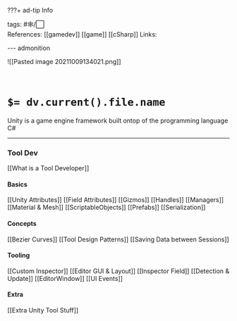 ???+ ad-tip Info

tags: #🕸️/⬜   
References:  [[gamedev]] [[game]] [[cSharp]] 
Links: 

--- admonition

![[Pasted image 20211009134021.png]]

<br>

# `$= dv.current().file.name`
 
 Unity is a game engine framework built ontop of the programming language C#
 
 ---
 
### Tool Dev

[[What is a Tool Developer]]

#### Basics
[[Unity Attributes]]
[[Field Attributes]]
[[Gizmos]]
[[Handles]]
[[Managers]]
[[Material & Mesh]]
[[ScriptableObjects]]
[[Prefabs]]
[[Serialization]]

#### Concepts
[[Bezier Curves]]
[[Tool Design Patterns]]
[[Saving Data between Sessions]]

#### Tooling
[[Custom Inspector]]
[[Editor GUI & Layout]]
[[Inspector Field]]
[[Detection & Update]]
[[EditorWindow]]
[[UI Events]]

#### Extra
[[Extra Unity Tool Stuff]]
